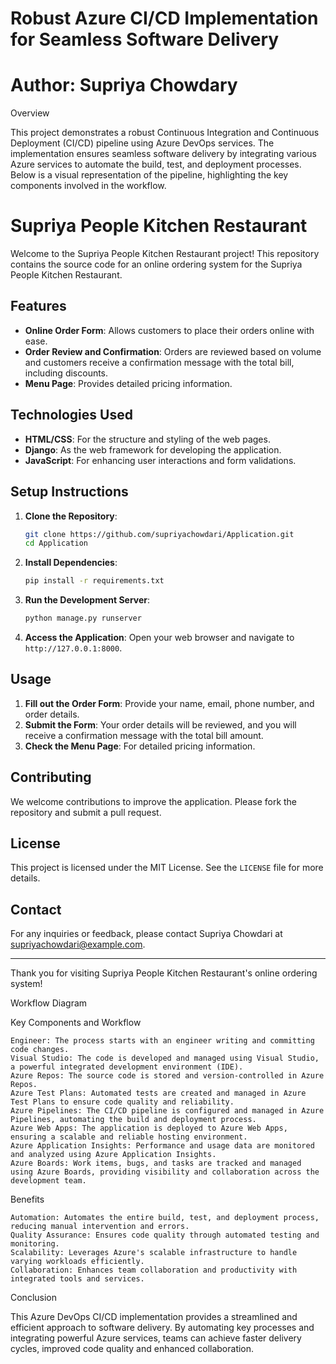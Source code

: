 ﻿
# Robust Azure CI/CD Implementation for Seamless Software Delivery
# Author: Supriya Chowdary
Overview

This project demonstrates a robust Continuous Integration and Continuous Deployment (CI/CD) pipeline using Azure DevOps services. The implementation ensures seamless software delivery by integrating various Azure services to automate the build, test, and deployment processes. Below is a visual representation of the pipeline, highlighting the key components involved in the workflow.
# Supriya People Kitchen Restaurant

Welcome to the Supriya People Kitchen Restaurant project! This repository contains the source code for an online ordering system for the Supriya People Kitchen Restaurant.

## Features

- **Online Order Form**: Allows customers to place their orders online with ease.
- **Order Review and Confirmation**: Orders are reviewed based on volume and customers receive a confirmation message with the total bill, including discounts.
- **Menu Page**: Provides detailed pricing information.

## Technologies Used

- **HTML/CSS**: For the structure and styling of the web pages.
- **Django**: As the web framework for developing the application.
- **JavaScript**: For enhancing user interactions and form validations.

## Setup Instructions

1. **Clone the Repository**:
    ```sh
    git clone https://github.com/supriyachowdari/Application.git
    cd Application
    ```

2. **Install Dependencies**:
    ```sh
    pip install -r requirements.txt
    ```

3. **Run the Development Server**:
    ```sh
    python manage.py runserver
    ```

4. **Access the Application**:
    Open your web browser and navigate to `http://127.0.0.1:8000`.

## Usage

1. **Fill out the Order Form**: Provide your name, email, phone number, and order details.
2. **Submit the Form**: Your order details will be reviewed, and you will receive a confirmation message with the total bill amount.
3. **Check the Menu Page**: For detailed pricing information.

## Contributing

We welcome contributions to improve the application. Please fork the repository and submit a pull request.

## License

This project is licensed under the MIT License. See the `LICENSE` file for more details.

## Contact

For any inquiries or feedback, please contact Supriya Chowdari at supriyachowdari@example.com.

---

Thank you for visiting Supriya People Kitchen Restaurant's online ordering system!

Workflow Diagram

Key Components and Workflow

    Engineer: The process starts with an engineer writing and committing code changes.
    Visual Studio: The code is developed and managed using Visual Studio, a powerful integrated development environment (IDE).
    Azure Repos: The source code is stored and version-controlled in Azure Repos.
    Azure Test Plans: Automated tests are created and managed in Azure Test Plans to ensure code quality and reliability.
    Azure Pipelines: The CI/CD pipeline is configured and managed in Azure Pipelines, automating the build and deployment process.
    Azure Web Apps: The application is deployed to Azure Web Apps, ensuring a scalable and reliable hosting environment.
    Azure Application Insights: Performance and usage data are monitored and analyzed using Azure Application Insights.
    Azure Boards: Work items, bugs, and tasks are tracked and managed using Azure Boards, providing visibility and collaboration across the development team.

Benefits

    Automation: Automates the entire build, test, and deployment process, reducing manual intervention and errors.
    Quality Assurance: Ensures code quality through automated testing and monitoring.
    Scalability: Leverages Azure's scalable infrastructure to handle varying workloads efficiently.
    Collaboration: Enhances team collaboration and productivity with integrated tools and services.

Conclusion

This Azure DevOps CI/CD implementation provides a streamlined and efficient approach to software delivery. By automating key processes and integrating powerful Azure services, teams can achieve faster delivery cycles, improved code quality and enhanced collaboration.